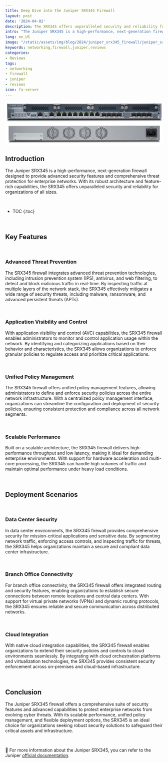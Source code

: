 ```yaml
---
title: Deep Dive into the Juniper SRX345 Firewall
layout: post
date: '2024-04-02'
description: The SRX345 offers unparalleled security and reliability for organizations of all sizes.
intro: "The Juniper SRX345 is a high-performance, next-generation firewall designed to provide advanced security features and comprehensive threat protection for enterprise networks."
lang: en_US
image: "/static/assets/img/blog/2024/juniper_srx345_firewall/juniper_srx345_firewall2.jpg"
keywords: networking,firewall,juniper,reviews
categories:
- Reviews
tags:
- networking
- firewall
- juniper
- reviews
icon: fa-server
---
```


![Deep Dive into the Juniper SRX345 Firewall](/static/assets/img/blog/2024/juniper_srx345_firewall/juniper_srx345_firewall2.jpg)
![Deep Dive into the Juniper SRX345 Firewall](/static/assets/img/blog/2024/juniper_srx345_firewall/juniper_srx345_firewall3.jpg)


## Introduction

The Juniper SRX345 is a high-performance, next-generation firewall designed to provide advanced security features and comprehensive threat protection for enterprise networks. With its robust architecture and feature-rich capabilities, the SRX345 offers unparalleled security and reliability for organizations of all sizes.

<br>

* TOC 
{:toc}

<br>

## Key Features

<br>

### Advanced Threat Prevention

The SRX345 firewall integrates advanced threat prevention technologies, including intrusion prevention system (IPS), antivirus, and web filtering, to detect and block malicious traffic in real-time. By inspecting traffic at multiple layers of the network stack, the SRX345 effectively mitigates a wide range of security threats, including malware, ransomware, and advanced persistent threats (APTs).

<br>

### Application Visibility and Control

With application visibility and control (AVC) capabilities, the SRX345 firewall enables administrators to monitor and control application usage within the network. By identifying and categorizing applications based on their behavior and characteristics, the SRX345 allows organizations to enforce granular policies to regulate access and prioritize critical applications.

<br>

### Unified Policy Management

The SRX345 firewall offers unified policy management features, allowing administrators to define and enforce security policies across the entire network infrastructure. With a centralized policy management interface, organizations can streamline the configuration and deployment of security policies, ensuring consistent protection and compliance across all network segments.

<br>

### Scalable Performance

Built on a scalable architecture, the SRX345 firewall delivers high-performance throughput and low latency, making it ideal for demanding enterprise environments. With support for hardware acceleration and multi-core processing, the SRX345 can handle high volumes of traffic and maintain optimal performance under heavy load conditions.

<br>

## Deployment Scenarios

<br>

### Data Center Security

In data center environments, the SRX345 firewall provides comprehensive security for mission-critical applications and sensitive data. By segmenting network traffic, enforcing access controls, and inspecting traffic for threats, the SRX345 helps organizations maintain a secure and compliant data center infrastructure.

<br>

### Branch Office Connectivity

For branch office connectivity, the SRX345 firewall offers integrated routing and security features, enabling organizations to establish secure connections between remote locations and central data centers. With support for virtual private networks (VPNs) and dynamic routing protocols, the SRX345 ensures reliable and secure communication across distributed networks.

<br>

### Cloud Integration

With native cloud integration capabilities, the SRX345 firewall enables organizations to extend their security policies and controls to cloud environments seamlessly. By integrating with cloud orchestration platforms and virtualization technologies, the SRX345 provides consistent security enforcement across on-premises and cloud-based infrastructure.

<br>

## Conclusion

The Juniper SRX345 firewall offers a comprehensive suite of security features and advanced capabilities to protect enterprise networks from evolving cyber threats. With its scalable performance, unified policy management, and flexible deployment options, the SRX345 is an ideal choice for organizations seeking robust security solutions to safeguard their critical assets and infrastructure.

<br>

📝 For more information about the Juniper SRX345, you can refer to the Juniper [official documentation](https://www.juniper.net/documentation/product/us/en/srx345/).
